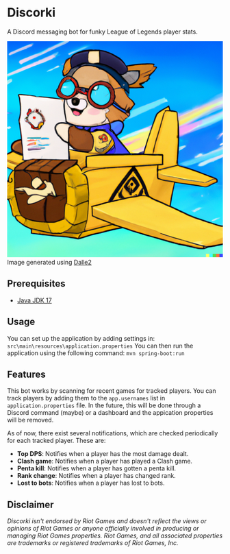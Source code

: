 # Discorki

A Discord messaging bot for funky League of Legends player stats.

!["An AI generated image of a corgi flying a plane"](assets/discorki.png)
Image generated using [Dalle2](https://labs.openai.com/)

## Prerequisites

+ [Java JDK 17](https://adoptium.net/temurin/releases/?version=17)

## Usage

You can set up the application by adding settings in:
`src\main\resources\application.properties`
You can then run the application using the following command:
`mvn spring-boot:run`

## Features

This bot works by scanning for recent games for tracked players. You can track players by adding them to the `app.usernames` list in `application.properties` file. In the future, this will be done through a Discord command (maybe) or a dashboard and the appication properties will be removed.

As of now, there exist several notifications, which are checked periodically for each tracked player. These are:

+ **Top DPS**: Notifies when a player has the most damage dealt.
+ **Clash game**: Notifies when a player has played a Clash game.
+ **Penta kill**: Notifies when a player has gotten a penta kill.
+ **Rank change**: Notifies when a player has changed rank.
+ **Lost to bots**: Notifies when a player has lost to bots.

## Disclaimer

*Discorki isn't endorsed by Riot Games and doesn't reflect the views or opinions of Riot Games or anyone officially involved in producing or managing Riot Games properties. Riot Games, and all associated properties are trademarks or registered trademarks of Riot Games, Inc.*
